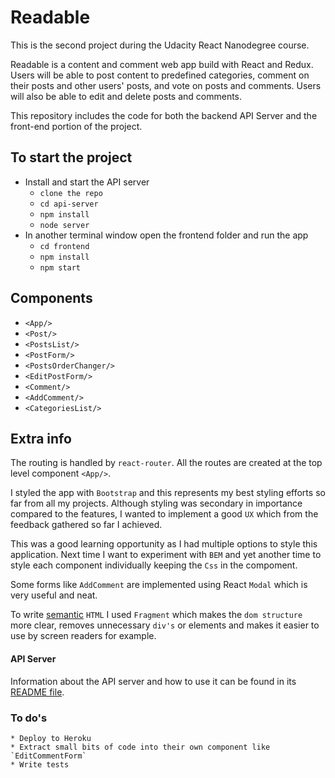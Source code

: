 # Readable

This is the second project during the Udacity React Nanodegree course. 

Readable is a content and comment web app build with React and Redux. Users will be able to post content to predefined categories, comment on their posts and other users' posts, and vote on posts and comments. Users will also be able to edit and delete posts and comments.

This repository includes the code for both the backend API Server and the front-end portion of the project.

## To start the project

* Install and start the API server
    - `clone the repo`
    - `cd api-server`
    - `npm install`
    - `node server`
* In another terminal window open the frontend folder and run the app
    - `cd frontend`
    - `npm install`
    - `npm start`

## Components

*  `<App/>`
*  `<Post/>`
*  `<PostsList/>`
*  `<PostForm/>`
*  `<PostsOrderChanger/>`
*  `<EditPostForm/>`
*  `<Comment/>`
*  `<AddComment/>`
*  `<CategoriesList/>`

## Extra info

The routing is handled by `react-router`. All the routes are created at the top level component `<App/>`.

I styled the app with `Bootstrap` and this represents my best styling efforts so far from all my projects. Although styling was secondary in importance compared to the features, I wanted to implement a good `UX` which from the feedback gathered so far I achieved.

This was a good learning opportunity as I had multiple options to style this application. Next time I want to experiment with `BEM` and yet another time to style each component individually keeping the `Css` in the compoment.

Some forms like `AddComment` are implemented using React `Modal` which is very useful and neat.

To write [semantic](https://en.wikipedia.org/wiki/Semantic_HTML) `HTML` I used `Fragment` which makes the `dom structure` more clear, removes unnecessary `div's` or elements and makes it easier to use by screen readers for example.

#### API Server

Information about the API server and how to use it can be found in its [README file](api-server/README.md).

### To do's

    * Deploy to Heroku
    * Extract small bits of code into their own component like `EditCommentForm`
    * Write tests


